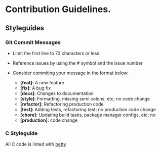 # Contribution Guidelines.

## Styleguides

### Git Commit Messages

- Limit the first line to 72 characters or less
- Reference issues by using the # symbol and the issue number
- Consider commiting your message in the format below:

    * **[feat]:** A new feature
    * **[fix]:** A bug fix
    * **[docs]:** Changes to documentation
    * **[style]:** Formatting, missing semi colons, etc; no code change
    * **[refactor]:** Refactoring production code
    * **[test]:** Adding tests, refactoring test; no production code change
    * **[chore]:** Updating build tasks, package manager configs, etc; no
    * **[production]:** code change

### C Styleguide

All C code is linted with [betty](https://github.com/holbertonschool/Betty)
